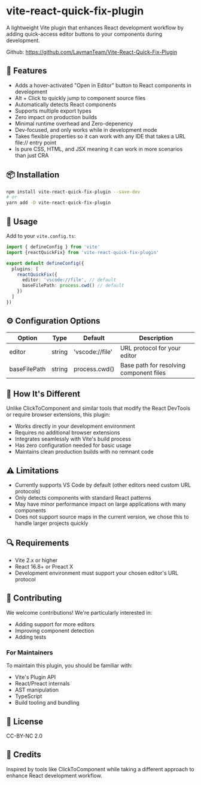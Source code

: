 # vite-react-quick-fix-plugin

A lightweight Vite plugin that enhances React development workflow by adding quick-access editor buttons to your components during development.

Github: https://github.com/LaymanTeam/Vite-React-Quick-Fix-Plugin

## 🚀 Features

- Adds a hover-activated "Open in Editor" button to React components in development
- Alt + Click to quickly jump to component source files
- Automatically detects React components
- Supports multiple export types
- Zero impact on production builds
- Minimal runtime overhead and Zero-depenency
- Dev-focused, and only works while in development mode
- Takes flexible properties so it can work with any IDE that takes a URL file:// entry point
- Is pure CSS, HTML, and JSX meaning it can work in more scenarios than just CRA

## 📦 Installation

```bash
npm install vite-react-quick-fix-plugin --save-dev
# or
yarn add -D vite-react-quick-fix-plugin
```

## 🔧 Usage

Add to your `vite.config.ts`:

```typescript
import { defineConfig } from 'vite'
import {reactQuickFix} from 'vite-react-quick-fix-plugin'

export default defineConfig({
  plugins: [
    reactQuickFix({
      editor: 'vscode://file', // default
      baseFilePath: process.cwd() // default
    })
  ]
})
```

## ⚙️ Configuration Options

| Option       | Type   | Default         | Description                             |
| ------------ | ------ | --------------- | --------------------------------------- |
| editor       | string | 'vscode://file' | URL protocol for your editor            |
| baseFilePath | string | process.cwd()   | Base path for resolving component files |

## 🤔 How It's Different

Unlike ClickToComponent and similar tools that modify the React DevTools or require browser extensions, this plugin:

- Works directly in your development environment
- Requires no additional browser extensions
- Integrates seamlessly with Vite's build process
- Has zero configuration needed for basic usage
- Maintains clean production builds with no remnant code

## ⚠️ Limitations

- Currently supports VS Code by default (other editors need custom URL protocols)
- Only detects components with standard React patterns
- May have minor performance impact on large applications with many components
- Does not support source maps in the current version, we chose this to handle larger projects quickly

## 🔍 Requirements

- Vite 2.x or higher
- React 16.8+ or Preact X
- Development environment must support your chosen editor's URL protocol

## 🤝 Contributing

We welcome contributions! We're particularly interested in:

- Adding support for more editors
- Improving component detection
- Adding tests

### For Maintainers

To maintain this plugin, you should be familiar with:

- Vite's Plugin API
- React/Preact internals
- AST manipulation
- TypeScript
- Build tooling and bundling

## 📝 License

CC-BY-NC 2.0

## 🙏 Credits

Inspired by tools like ClickToComponent while taking a different approach to enhance React development workflow.
